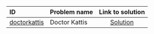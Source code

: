 | ID | Problem name | Link to solution |
|:---|:---|:---:|
| [doctorkattis](https://open.kattis.com/problems/doctorkattis) | Doctor Kattis | [Solution](https://github.com/versenyi98/kattis-solutions/tree/main/solutions/doctorkattis)|
